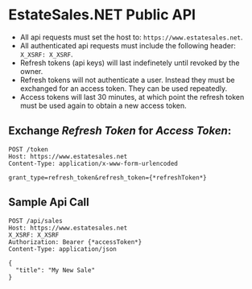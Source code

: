 # EstateSales.NET Public API
* All api requests must set the host to: `https://www.estatesales.net`.
* All authenticated api requests must include the following header: `X_XSRF: X_XSRF`.
* Refresh tokens (api keys) will last indefinetely until revoked by the owner.
* Refresh tokens will not authenticate a user. Instead they must be exchanged for an access token. They can be used repeatedly.
* Access tokens will last 30 minutes, at which point the refresh token must be used again to obtain a new access token.

## Exchange *Refresh Token* for *Access Token*:

```
POST /token  
Host: https://www.estatesales.net  
Content-Type: application/x-www-form-urlencoded
```

```
grant_type=refresh_token&refresh_token={*refreshToken*}
```

## Sample Api Call

```
POST /api/sales  
Host: https://www.estatesales.net  
X_XSRF: X_XSRF  
Authorization: Bearer {*accessToken*}   
Content-Type: application/json
```

```
{
  "title": "My New Sale"
}
```
